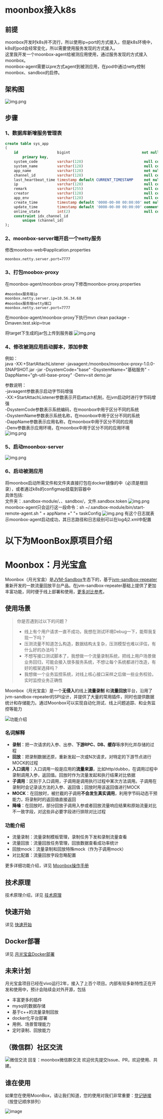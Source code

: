 # moonbox接入k8s
## 前提
moonbox开发时k8s并不流行，所以使用ip+port的方式接入，但是k8s环境中，k8s的pod会经常变化，所以需要使用服务发现的方式接入。<br>
这里我开发一个moonbox-agent给被测应用使用，通过服务发现的方式接入moonbox。<br>
moonbox-agent需要以pre方式agent到被测应用，在pod中通过netty控制moonbox、sandbox的启停。<br>
## 架构图
![img.png](./docs/images/k8s4.jpg)
## 步骤
### 1、数据库新增服务管理表
```sql
create table sys_app
(
    id                  bigint                                 not null  AUTO INCREMENT COMMENT comment '自增主键'
        primary key,
    system_code         varchar(128)                            null comment '系统编码',
    system_name         varchar(128)                            null comment '系统名称',
    app_name            varchar(128)                            not null comment '项目名',
    channel_id          varchar(128)                            null comment 'netty管道id',
    last_heartbeat_time timestamp default CURRENT_TIMESTAMP     not null on update CURRENT_TIMESTAMP comment '最后上报时间',
    ip                  varchar(128)                            null comment '机器ip',
    remark              varchar(255)                            null comment '补充字段',
    creator             varchar(128)                            null comment '创建人',
    app_env             varchar(128)                            null comment '环境',
    create_time         timestamp default '0000-00-00 00:00:00' not null comment '创建时间',
    update_time         timestamp default '0000-00-00 00:00:00' comment '更新时间',
    online_state        int(2)                                  null comment '数据删除状态,1在线，0为离线',
    constraint idx_channel_id
        unique (channel_id)
);
```
### 2、moonbox-server端开启一个netty服务
修改moonbox-web中application.properties
```properties
moonbox.netty.server.port=7777
```

### 3、打包moobox-proxy
在moonbox-agent/moonbox-proxy下修改moonbox-proxy.properties
```properties
#moonbox服务端ip
moonbox.netty.server.ip=10.56.34.68
#moonbox服务端netty端口
moonbox.netty.server.port=7777
```
在moonbox-agent/moonbox-proxy下执行mvn clean package -Dmaven.test.skip=true

将target下生成的jar包上传到服务器
![img.png](./docs/images/k8s5.jpg)

### 4、修改被测应用启动脚本，添加参数
例如：<br>
java -XX:+StartAttachListener -javaagent:/moonbox/moonbox-proxy-1.0.0-SNAPSHOT.jar -jar  -DsystemCode="base" -DsystemName="基础服务" -DappName="gh-util-base-proxy" -Denv=sit demo.jar

参数说明：<br>
-javaagent参数表示启动字节码增强<br>
-XX:+StartAttachListener参数表示开启attach机制，在jvm启动时进行字节码增强<br>
-DsystemCode参数表示系统编码，在moonbox中用于区分不同的系统<br>
-DsystemName参数表示系统名称，在moonbox中用于区分不同的系统<br>
-DappName参数表示应用名称，在moonbox中用于区分不同的应用<br>
-Denv参数表示应用环境，在moonbox中用于区分不同的应用环境<br>
![img.png](./docs/images/k8s3.jpg)
### 5、启动moonbox-server
![img.png](./docs/images/k8s2.jpg)
### 6、启动被测应用
将moonbox启动所需文件和文件夹直接打包在docker镜像的中（必须是根目录），或者通过k8s的configmap挂载到容器中<br>
具体包括:<br>
文件夹：.sandbox-module/、、sandbox/，文件.sandbox.token
![img.png](./docs/images/k8s6.jpg)
moonbox-agent只会运行这一段命令：sh ~/.sandbox-module/bin/start-remote-agent.sh " + appName +" "+ taskConfig
![img.png](./docs/images/k8s1.jpg)
有这个日志就表示moonbox-agent启动成功，其日志路径和日志级别可以在log4j2.xml中配置



# 以下为MoonBox原项目介绍
# **Moonbox：月光宝盒**
Moonbox（月光宝盒）是[JVM-Sandbox](https://github.com/alibaba/jvm-sandbox-repeater)生态下的，基于[jvm-sandbox-repeater](https://github.com/alibaba/jvm-sandbox-repeater)重新开发的一款流量回放平台产品。在jvm-sandbox-repeater基础上提供了更加丰富功能，同时便于线上部署和使用，[更多对比参考](./docs/repeater-diff.md)。

## 使用场景

> 你是否遇到过以下的问题？
>
> - 线上有个用户请求一直不成功，我想在测试环境Debug一下，能帮我复现一下吗？
> - 压测流量不知道怎么构造，数据结构太复杂，压测模型也难以评估，有什么好的办法吗？
> - 不想写接口测试脚本了，我想做一个流量录制系统，把线上用户场景做业务回归，可能会接入很多服务系统，不想让每个系统都进行改造，有好的框架选择吗？
> - 我想做一个业务监控系统，对线上核心接口采样之后做一些业务校验，实时监控业务正确性



Moonbox（月光宝盒）是一个**无侵入**的线上**流量录制** 和**流量回放**平台，沿用了jvm-sandbox-repeater的SPI设计，并提供了大量的常用插件，同时也提供数据统计和存储能力。通过Moonbox可以实现自动化测试、线上问题追踪、和业务监控等能力

![功能介绍](./docs/images/introduce.png)



###  名词解释

- **录制**：把一次请求的入参、出参、**下游RPC、DB、缓存**等序列化并存储的过程
- **回放**：把录制数据还原，重新发起一次或N次请求，对特定的下游节点进行MOCK的过程
- **入口调用**：入口调用一般是应用的**流量来源**，比如http/dubbo，在调用过程中录制调用入参，返回值。回放时作为流量发起和执行结果对比依据
- **子调用**：区别于入口调用，子调用是调用执行过程中某次方法调用。子调用在录制时会记录该方法的入参、返回值；回放时用该返回值进行MOCK
- **MOCK**：在回放时，被拦截的子调用**不会发生真实调用**，利用字节码动态干预能力，将录制时的返回值直接返回
- **降噪**：在回放时，部分回放子调用入参或者回放流量响应结果和原始流量对比不一致字段，对这些非必要字段进行排除对比过程

### 功能介绍

- 流量录制：流量录制模板管理，录制任务下发和录制流量查看
- 流量回放：流量回放任务管理，回放数据查看成功率统计
- 回放mock：流量录制和回放特殊mock（作为子调用mock）
- 对比配置：流量回放字段忽略配置

更多详细功能介绍，详见 [Moonbox操作手册](./docs/user-guide.md)

## 技术原理
技术原理介绍，详见 [技术原理](./docs/project-design.md)

## 快速开始
详见 [快速开始](./docs/quick-start.md)

## Docker部署
详见 [月光宝盒Docker部署](./docs/月光宝盒Docker部署手册.md)

## 未来计划

月光宝盒项目已经在vivo运行2年，接入了上百个项目。内部有较多新特性正在开发和使用中，预计会陆续会对外开源，包括

- 丰富更多的插件
- mysql的数据存储
- 基于c++的流量录制回放
- docker化平台部署
- 用例、场景管理能力
- 定时录制、回放能力

## （微信群）社区交流

![微信交流](./docs/images/contact.png)  回复：moonbox微信群交流
欢迎优先提交Issue、PR，欢迎使用、共建。

## 谁在使用
如果您在使用MoonBox，请让我们知道，您的使用对我们非常重要：[登记链接](https://github.com/vivo/MoonBox/issues/9) （按登记顺序排列）

![image](https://user-images.githubusercontent.com/25222084/219582563-15b50fc0-392c-46fd-8ef7-879798fd9620.png)
